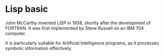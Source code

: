 # Lisp basic 

John McCarthy invented LISP in 1958, shortly after the development of FORTRAN. It was first implemented by Steve Russell on an IBM 704 computer.

It is particularly suitable for Artificial Intelligence programs, as it processes symbolic information effectively.
